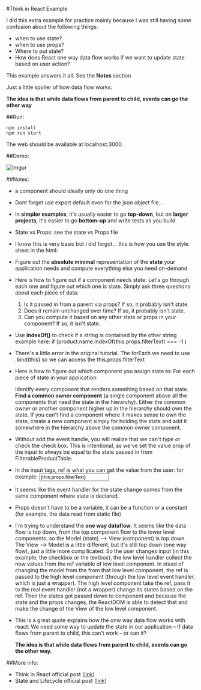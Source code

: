 #Think in React Example

I did this extra example for practice mainly because I was still having some confusion about the following things:
- when to use state?
- when to use props?
- Where to put state?
- How does React one way data flow works if we want to update state based on user action?

This example answers it all. See the **Notes** section 

Just a little spoiler of how data flow works: 

 **The idea is that while data flows from parent to child, events can go the other way**

##Run:

```
npm install
npm run start
```
The web should be available at localhost:3000. 

##Demo:

![Imgur](http://i.imgur.com/2jVWOsf.gif)

##Notes:

- a component should ideally only do one thing

- Dont forget use export default even for the json object file...

- In **simpler examples**, it's usually easier to go **top-down**, but on **larger projects**, it's easier to go **bottom-up** and write tests as you build

- State vs Props: see the state vs Props file

- I know this is very basic but I did forgot... this is how you use the style sheet in the html: 
	<link rel="stylesheet" href="./style.css"> 

- Figure out the **absolute minimal** representation of the **state** your application needs and compute everything else you need on-demand

- Here is how to figure out if a component needs state: 
	Let's go through each one and figure out which one is state. Simply ask three questions about each piece of data:

	1. Is it passed in from a parent via props? If so, it probably isn't state.
	2. Does it remain unchanged over time? If so, it probably isn't state.
	3. Can you compute it based on any other state or props in your component? If so, it isn't state.

- Use **indexOf()** to check if a string is contained by the other string
	example here: if (product.name.indexOf(this.props.filterText) === -1 )

- There's a little error in the original tutorial. The forEach we need to use .bind(this) so we can access the this.props.filterText

- Here is how to figure out which component you assign state to: 
	For each piece of state in your application:

	Identify every component that renders something based on that state.
	**Find a common owner component** (a single component above all the components that need the state in the hierarchy).
	Either the common owner or another component higher up in the hierarchy should own the state.
	If you can't find a component where it makes sense to own the state, create a new component simply for holding the state and add it somewhere in the hierarchy above the common owner component.

- Without add the event handle, you will realize that we can't type or check the check box. This is intentional, as we've set the value prop of the input to always be equal to the state passed in from FilterableProductTable. 

- In the input tags, ref is what you can get the value from the user: 
	for example:  <input type="text" placeholder="Search..." value={this.props.filterText} ref="filterTextInput" onChange={this.handleChange}/>

- It seems like the event handler for the state change comes from the same component where state is declared. 

- Props doesn't have to be a variable, it can be a function or a constant (for example, the data read from static file)

- I'm trying to understand the **one way dataflow**. It seems like the data flow is top down, from the top component flow to the lower level components. so the Model (state) --> View (component) is top down. The View --> Model is a little different, but it's still top down (one way flow), just a little more compllicated. So the user changes input (in this example, the checkbox or the textbox), the low level handler collect the new values from the ref variable of low level component. In stead of changing the model from the from that low level component, the ref is passed to the high level component (through the low level event handler, which is just a wrapper). The high level component take the ref, pass it to the real event handler (not a wrapper) change its states based on the ref. Then the states got passed down to component and because the state and the props changes, the ReactDOM is able to detect that and make the change of the View of the low level component. 

- This is a great quote explains how the onw way data flow works with react: 
	We need some way to update the state in our application – If data flows from parent to child, this can’t work – or can it?

	**The idea is that while data flows from parent to child, events can go the other way.**




##More info: 
- Think in React official post ([link](https://facebook.github.io/react/docs/thinking-in-react.html))
- State and Lifecycle official post ([link](https://facebook.github.io/react/docs/state-and-lifecycle.html))
